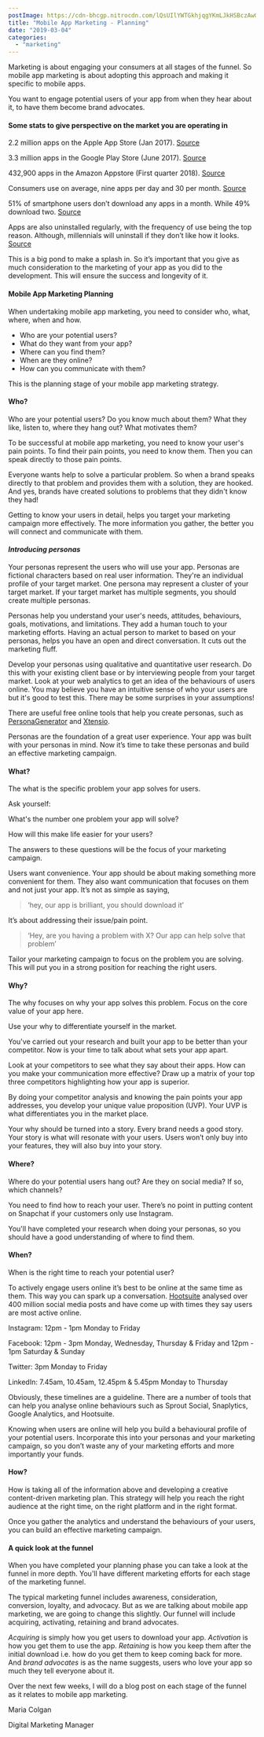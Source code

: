 ```yaml
---
postImage: https://cdn-bhcgp.nitrocdn.com/lQsUIlYWTGkhjqgYKmLJkHSBczAwGDPM/assets/static/optimized/rev-f8d7f54/wp-content/uploads/2019/01/Hello-2.png.webp
title: "Mobile App Marketing - Planning"
date: "2019-03-04"
categories: 
  - "marketing"
---
```


Marketing is about engaging your consumers at all stages of the funnel. So mobile app marketing is about adopting this approach and making it specific to mobile apps.

You want to engage potential users of your app from when they hear about it, to have them become brand advocates.

#### **Some stats to give perspective on the market you are operating in**

2.2 million apps on the Apple App Store (Jan 2017). [Source](https://www.statista.com/statistics/263795/number-of-available-apps-in-the-apple-app-store/)

3.3 million apps in the Google Play Store (June 2017). [Source](https://www.statista.com/statistics/266210/number-of-available-applications-in-the-google-play-store/)

432,900 apps in the Amazon Appstore (First quarter 2018). [Source](https://www.statista.com/statistics/307330/number-of-available-apps-in-the-amazon-appstore/)

Consumers use on average, nine apps per day and 30 per month. [Source](https://techcrunch.com/2017/05/04/report-smartphone-owners-are-using-9-apps-per-day-30-per-month/)

51% of smartphone users don’t download any apps in a month. While 49% download two. [Source](https://www.comscore.com/Insights/Presentations-and-Whitepapers/2017/The-2017-US-Mobile-App-Report)

Apps are also uninstalled regularly, with the frequency of use being the top reason. Although, millennials will uninstall if they don’t like how it looks. [Source](https://www.comscore.com/Insights/Presentations-and-Whitepapers/2017/The-2017-US-Mobile-App-Report)

This is a big pond to make a splash in. So it’s important that you give as much consideration to the marketing of your app as you did to the development. This will ensure the success and longevity of it.

#### **Mobile App Marketing Planning**

When undertaking mobile app marketing, you need to consider who, what, where, when and how.

- Who are your potential users?
- What do they want from your app?
- Where can you find them?
- When are they online?
- How can you communicate with them?

This is the planning stage of your mobile app marketing strategy.

#### **Who?**

Who are your potential users? Do you know much about them? What they like, listen to, where they hang out? What motivates them?

To be successful at mobile app marketing, you need to know your user's pain points. To find their pain points, you need to know them. Then you can speak directly to those pain points.

Everyone wants help to solve a particular problem. So when a brand speaks directly to that problem and provides them with a solution, they are hooked. And yes, brands have created solutions to problems that they didn't know they had!

Getting to know your users in detail, helps you target your marketing campaign more effectively. The more information you gather, the better you will connect and communicate with them.

#### **_Introducing personas_**

Your personas represent the users who will use your app. Personas are fictional characters based on real user information. They're an individual profile of your target market. One persona may represent a cluster of your target market. If your target market has multiple segments, you should create multiple personas.

Personas help you understand your user's needs, attitudes, behaviours, goals, motivations, and limitations. They add a human touch to your marketing efforts. Having an actual person to market to based on your personas, helps you have an open and direct conversation. It cuts out the marketing fluff.

Develop your personas using qualitative and quantitative user research. Do this with your existing client base or by interviewing people from your target market. Look at your web analytics to get an idea of the behaviours of users online. You may believe you have an intuitive sense of who your users are but it's good to test this. There may be some surprises in your assumptions!

There are useful free online tools that help you create personas, such as [PersonaGenerator](https://personagenerator.com/) and [Xtensio](https://xtensio.com/user-persona/).

Personas are the foundation of a great user experience. Your app was built with your personas in mind. Now it’s time to take these personas and build an effective marketing campaign. 

#### **What?**

The what is the specific problem your app solves for users. 

Ask yourself:

What's the number one problem your app will solve?

How will this make life easier for your users?

The answers to these questions will be the focus of your marketing campaign.

Users want convenience. Your app should be about making something more convenient for them. They also want communication that focuses on them and not just your app. It’s not as simple as saying,

> ‘hey, our app is brilliant, you should download it’

It’s about addressing their issue/pain point.

> ‘Hey, are you having a problem with X? Our app can help solve that problem’

Tailor your marketing campaign to focus on the problem you are solving. This will put you in a strong position for reaching the right users.

#### **Why?**

The why focuses on why your app solves this problem. Focus on the core value of your app here.

Use your why to differentiate yourself in the market. 

You've carried out your research and built your app to be better than your competitor. Now is your time to talk about what sets your app apart.

Look at your competitors to see what they say about their apps. How can you make your communication more effective? Draw up a matrix of your top three competitors highlighting how your app is superior.

By doing your competitor analysis and knowing the pain points your app addresses, you develop your unique value proposition (UVP). Your UVP is what differentiates you in the market place.

Your why should be turned into a story. Every brand needs a good story. Your story is what will resonate with your users. Users won’t only buy into your features, they will also buy into your story.

#### **Where?**

Where do your potential users hang out? Are they on social media? If so, which channels?

You need to find how to reach your user. There’s no point in putting content on Snapchat if your customers only use Instagram. 

You'll have completed your research when doing your personas, so you should have a good understanding of where to find them. 

#### **When?**

When is the right time to reach your potential user? 

To actively engage users online it’s best to be online at the same time as them. This way you can spark up a conversation. [Hootsuite](https://blog.hootsuite.com/best-time-to-post-on-facebook-twitter-instagram/) analysed over 400 million social media posts and have come up with times they say users are most active online.

Instagram: 12pm - 1pm Monday to Friday

Facebook: 12pm - 3pm Monday, Wednesday, Thursday & Friday and 12pm - 1pm Saturday & Sunday

Twitter: 3pm Monday to Friday

LinkedIn: 7.45am, 10.45am, 12.45pm & 5.45pm Monday to Thursday

Obviously, these timelines are a guideline. There are a number of tools that can help you analyse online behaviours such as Sprout Social, Snaplytics, Google Analytics, and Hootsuite.

Knowing when users are online will help you build a behavioural profile of your potential users. Incorporate this into your personas and your marketing campaign, so you don’t waste any of your marketing efforts and more importantly your funds.

#### **How**?

How is taking all of the information above and developing a creative content-driven marketing plan. This strategy will help you reach the right audience at the right time, on the right platform and in the right format. 

Once you gather the analytics and understand the behaviours of your users, you can build an effective marketing campaign.

#### **A quick look at the funnel**

When you have completed your planning phase you can take a look at the funnel in more depth. You'll have different marketing efforts for each stage of the marketing funnel.

The typical marketing funnel includes awareness, consideration, conversion, loyalty, and advocacy. But as we are talking about mobile app marketing, we are going to change this slightly. Our funnel will include acquiring, activating, retaining and brand advocates. 

_Acquiring_ is simply how you get users to download your app. _Activation_ is how you get them to use the app. _Retaining_ is how you keep them after the initial download i.e. how do you get them to keep coming back for more. And _brand advocates_ is as the name suggests, users who love your app so much they tell everyone about it.

Over the next few weeks, I will do a blog post on each stage of the funnel as it relates to mobile app marketing.

Maria Colgan

Digital Marketing Manager
